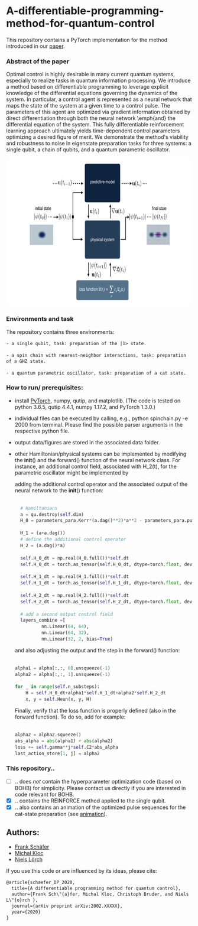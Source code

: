 # A-differentiable-programming-method-for-quantum-control

This repository contains a PyTorch implementation for the method introduced in our [paper](https://arxiv.org/abs/2002.XXXXX).

### Abstract of the paper
Optimal control is highly desirable in many current quantum systems, especially to realize tasks in quantum information processing. We introduce a method based on differentiable programming to leverage explicit knowledge of the differential equations governing the dynamics of the system. In particular, a control agent is represented as a neural network that maps the state of the system at a given time to a control pulse. The parameters of this agent are optimized via gradient information obtained by direct differentiation through both the neural network \emph{and} the differential equation of the system. This fully differentiable reinforcement learning approach ultimately yields time-dependent  control parameters optimizing a desired figure of merit. We demonstrate the method's viability and robustness to noise  in eigenstate preparation tasks for three  systems: a single qubit, a chain of qubits, and a quantum parametric oscillator.


<p align="center">
  <img src="./misc/method.png" alt="scheme" height="400px" width="648px">
</p>

### Environments and task

The repository contains three environments:

    - a single qubit, task: preparation of the |1> state.

    - a spin chain with nearest-neighbor interactions, task: preparation of a GHZ state.

    - a quantum parametric oscillator, task: preparation of a cat state.  


### How to run/ prerequisites:

- install [PyTorch](https://pytorch.org/), numpy, qutip, and matplotlib. (The code is tested on python 3.6.5, qutip 4.4.1, numpy 1.17.2, and PyTorch 1.3.0.)
- individual files can be executed by calling, e.g., python spinchain.py -e 2000 from terminal. Please find the possible parser arguments in the respective python file.
- output data/figures are stored in the associated data folder.
- other Hamiltonian/physical systems can be implemented by modifying the __init__() and the forward() function of the neural network class. For instance, an additional control field, associated with H_2(t), for the parametric oscillator might be implemented by

  adding the additional control operator and the associated output of the neural network to the __init__() function:
  ```python

    # Hamiltonians
    a = qu.destroy(self.dim)
    H_0 = parameters_para.Kerr*(a.dag()**2)*a**2 - parameters_para.pump*(a**2+a.dag()**2)

    H_1 = (a+a.dag())
    # define the additional control operator
    H_2 = (a.dag()*a)

    self.H_0_dt = np.real(H_0.full())*self.dt
    self.H_0_dt = torch.as_tensor(self.H_0_dt, dtype=torch.float, device=device)

    self.H_1_dt = np.real(H_1.full())*self.dt
    self.H_1_dt = torch.as_tensor(self.H_1_dt, dtype=torch.float, device=device)

    self.H_2_dt = np.real(H_2.full())*self.dt
    self.H_2_dt = torch.as_tensor(self.H_2_dt, dtype=torch.float, device=device)

    # add a second output control field
    layers_combine =[
            nn.Linear(64, 64),
            nn.Linear(64, 32),
            nn.Linear(32, 2, bias=True)

  ```
  and also adjusting the output and the step in the forward() function:
  ```python

  alpha1 = alpha[:,:, 0].unsqueeze(-1)
  alpha2 = alpha[:,:, 1].unsqueeze(-1)

  for _ in range(self.n_substeps):
      H = self.H_0_dt+alpha1*self.H_1_dt+alpha2*self.H_2_dt
      x, y = self.Heun(x, y, H)

  ```
  Finally, verify that the loss function is properly defined (also in the forward function). To do so, add for example:
  ```python

  alpha2 = alpha2.squeeze()
  abs_alpha = abs(alpha1) + abs(alpha2)
  loss += self.gamma**j*self.C2*abs_alpha
  last_action_store[1, j] = alpha2

  ```

### This repository..

- [ ] .. does *not* contain the hyperparameter optimization code (based on BOHB) for simplicity. Please contact us directly if you are interested in code relevant for BOHB.
- [x] .. contains the REINFORCE method applied to the single qubit.
- [x] .. also contains an animation of the optimized pulse sequences for the cat-state preparation (see [animation](../misc/movie_cats.gif)).

## Authors:

- [Frank Schäfer](https://github.com/frankschae)
- [Michal Kloc](https://github.com/MikeKlocCZ)
- [Niels Lörch](https://github.com/nloerch)

If you use this code or are influenced by its ideas, please cite:

```
@article{schaefer_DP_2020,
  title={A differentiable programming method for quantum control},
  author={Frank Sch\"{a}fer, Michal Kloc, Christoph Bruder, and Niels L\"{o}rch },
  journal={arXiv preprint arXiv:2002.XXXXX},
  year={2020}
}
```
